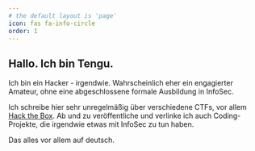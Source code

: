 ```yaml
---
# the default layout is 'page'
icon: fas fa-info-circle
order: 1
---
```


## **Hallo. Ich bin Tengu.**

Ich bin ein Hacker - irgendwie. 
Wahrscheinlich eher ein engagierter Amateur, ohne eine abgeschlossene formale Ausbildung in InfoSec. 

Ich schreibe hier sehr unregelmäßig über verschiedene CTFs, vor allem [Hack the Box](https://www.hackthebox.com). Ab und zu veröffentliche und verlinke ich auch Coding-Projekte, die irgendwie etwas mit InfoSec zu tun haben. 

Das alles vor allem auf deutsch.